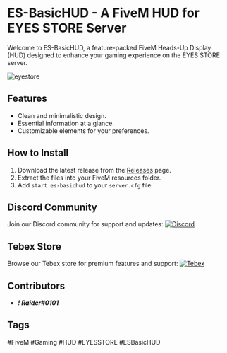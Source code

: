 # ES-BasicHUD - A FiveM HUD for EYES STORE Server

Welcome to ES-BasicHUD, a feature-packed FiveM Heads-Up Display (HUD) designed to enhance your gaming experience on the EYES STORE server.

![eyestore](https://github.com/raiderss/es-basichud/assets/53000629/a7f5ce11-55f6-45b0-9bb6-2ee3e2077eaa)



## Features
- Clean and minimalistic design.
- Essential information at a glance.
- Customizable elements for your preferences.

## How to Install
1. Download the latest release from the [Releases](https://github.com/raiderss/es-basichud/releases) page.
2. Extract the files into your FiveM resources folder.
3. Add `start es-basichud` to your `server.cfg` file.

## Discord Community
Join our Discord community for support and updates:
[![Discord](https://img.shields.io/badge/Discord-ES%20Community-7289DA.svg)](https://discord.gg/EkwWvFS)

## Tebex Store
Browse our Tebex store for premium features and support:
[![Tebex](https://img.shields.io/badge/Tebex-EYE%20STORE-00A2FF.svg)](https://eyestore.tebex.io/)

## Contributors
- **_! Raider#0101_**

## Tags
#FiveM #Gaming #HUD #EYESSTORE #ESBasicHUD
